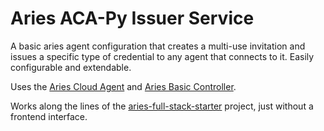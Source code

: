 # Aries ACA-Py Issuer Service

A basic aries agent configuration that creates a multi-use invitation and issues a specific type of credential to any agent that connects to it. Easily configurable and extendable. 

Uses the [Aries Cloud Agent](https://github.com/hyperledger/aries-cloudagent-python) and [Aries Basic Controller](https://pypi.org/project/aries-basic-controller/).

Works along the lines of the [aries-full-stack-starter](https://github.com/wip-abramson/aries-acapy-fullstack-starter) project, just without a frontend interface.